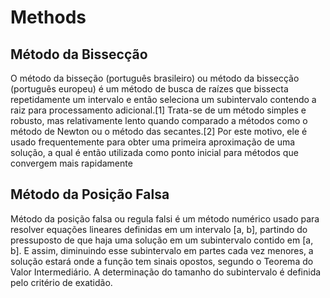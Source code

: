 # Methods

## Método da Bissecção
O método da bisseção (português brasileiro) ou método da bissecção (português europeu) é um método de busca de raízes que bissecta repetidamente um intervalo e então seleciona um subintervalo contendo a raiz para processamento adicional.[1] Trata-se de um método simples e robusto, mas relativamente lento quando comparado a métodos como o método de Newton ou o método das secantes.[2] Por este motivo, ele é usado frequentemente para obter uma primeira aproximação de uma solução, a qual é então utilizada como ponto inicial para métodos que convergem mais rapidamente


## Método da Posição Falsa
Método da posição falsa ou regula falsi é um método numérico usado para resolver equações lineares definidas em um intervalo [a, b], partindo do pressuposto de que haja uma solução em um subintervalo contido em [a, b]. E assim, diminuindo esse subintervalo em partes cada vez menores, a solução estará onde a função tem sinais opostos, segundo o Teorema do Valor Intermediário. A determinação do tamanho do subintervalo é definida pelo critério de exatidão.

